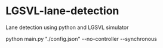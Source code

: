 # LGSVL-lane-detection
Lane detection using python and LGSVL simulator



python main.py "./config.json" --no-controller --synchronous